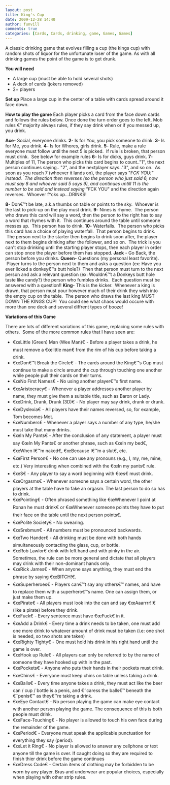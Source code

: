 ```yaml
---
layout: post
title: King's Cup
date: 2009-12-28 14:40
author: funvill
comments: true
categories: [Cards, Cards, drinking, game, Games, Games]
---
```

A classic drinking game that evolves filling a cup (the kings cup) with random shots of liquor for the unfortunate loser of the game.
As with all drinking games the point of the game is to get drunk.

<strong>You will need</strong>
<ul>
	<li>A large cup (must be able to hold several shots)</li>
	<li>A deck of cards (jokers removed)</li>
	<li>2+ players</li>
</ul>
<strong>Set up</strong>
Place a large cup in the center of a table with cards spread around it face down.

<strong>How to play the game</strong>
Each player picks a card from the face down cards and follows the rules below.
Once done the turn order goes to the left.
Mob rules €“ majority always rules, if they say drink when or if you messed up, you drink.

<strong>Ace</strong>- Social, everyone drinks.
<strong> 2</strong>- Is for You, you pick someone to drink.
<strong> 3</strong>- Is for Me, you drink.
<strong> 4</strong>- Is for Whores, girls drink.
<strong> 5</strong>- Rule, make a rule everyone must follow until the next 5 is picked.  If rule is broken, that person must drink.  See below for example rules
<strong> 6</strong>- Is for dicks, guys drink.
<strong> 7</strong>- Multiples of 11, The person who picks this card begins to count.."1", the next person continues saying.. "2", and the nextplayer says.."3", and so on.  As soon as you reach 7 (whoever it lands on), the player says "F*CK YOU!" instead.  The direction then reverses (so the person who just said 6, now must say 8 and whoever said 5 says 9), and continues untill 11 is the number to be said and instead saying "F*CK YOU" and the direction again reverses.  Whoever f*cks up...DRINKS!

<strong> 8</strong>- Don€™t be late, a.k.a thumbs on table or points to the sky.  Whoever is the last to pick-up on the play must drink.
<strong> 9</strong>- Nines is rhyme.  The person who draws this card will say a word, then the person to the right has to say a word that rhymes with it.  This continues around the table until someone messes up.  This person has to drink.
<strong> 10</strong>- Waterfalls.  The person who picks this card has a choice of playing waterfall.  That person begins to drink.  The person next to the starter then begins to drink soon after, the player next to them begins drinking after the follower, and so on.  The trick is you can't stop drinking until the starting player stops, then each player in order can stop once the player before them has stopped.
<strong> Jack</strong> - Go Back, the person before you drinks.
<strong> Queen</strong>- Questions (my personal least favorite).  Player turns to the person next to them and asks a question (ex: Have you ever licked a donkey€™s butt hole?)  Then that person must turn to the next person and ask a relevant question (ex: Wouldn€™t a Donkeys butt hole taste like candy?) the person who fumbles drinks.  Each question must be answered with a question!!
<strong> King</strong>- This is the kicker.  Whenever a king is drawn, that person must pour however much of their drink they wish into the empty cup on the table.  The person who draws the last king MUST DOWN THE KINGS CUP!  You could see what chaos would occure with more than one deck and several diffrent types of booze!

<strong>Variations of this Game</strong>

<strong><span style="font-weight: normal;">There are lots of different variations of this game, replacing some rules with others.  Some of the more common rules that I have seen are:</span></strong>
<ul>
	<li>€œLittle (Green) Man (Wee Man)€ - Before a player takes a drink, he must remove a €œlittle man€ from the rim of his cup before taking a drink.</li>
	<li>€œDon€™t Break the Circle€ - The cards around the King€™s Cup must continue to make a circle around the cup through touching one another while people pull their cards on their turns.</li>
	<li>€œNo First Names€ - No using another player€™s first name.</li>
	<li>€œAristocracy€ - Whenever a player addresses another player by name, they must give them a suitable title, such as Baron or Lady.</li>
	<li>€œDrink, Drank, Drunk (3D)€ - No player may say drink, drank or drunk.</li>
	<li>€œDyslexia€ - All players have their names reversed, so, for example, Tom becomes Mot.</li>
	<li>€œNumbers€ - Whenever a player says a number of any type, he/she must take that many drinks.</li>
	<li>€œIn My Pants€ - After the conclusion of any statement, a player must say €œIn My Pants€ or another phrase, such as €œIn my bed€, €œWhen I€™m naked€, €œBecause I€™m a slut€, etc.</li>
	<li>€œFirst Person€ - No one can use any pronouns (e.g., I, my, me, mine, etc.) Very interesting when combined with the €œIn my pants€ rule.</li>
	<li>€œS€ - Any player to say a word beginning with €œs€ must drink.</li>
	<li>€œOrgasms€ - Whenever someone says a certain word, the other players at the table have to fake an orgasm. The last person to do so has to drink.</li>
	<li>€œPointing€ - Often phrased something like €œWhenever I point at Ronan he must drink€ or €œWhenever someone points they have to put their face on the table until the next person points€.</li>
	<li>€œPolite Society€ - No swearing.</li>
	<li>€œSrebmun€ - All numbers must be pronounced backwards.</li>
	<li>€œTwo Hander€ - All drinking must be done with both hands simultaneously contacting the glass, cup, or bottle.</li>
	<li>€œRob Lawlor€ drink with left hand and with pinky in the air. Sometimes, the rule can be more general and dictate that all players may drink with their non-dominant hands only.</li>
	<li>€œRick James€ - When anyone says anything, they must end the phrase by saying €œBITCH!€.</li>
	<li>€œSuperheroes€ - Players can€™t say any others€™ names, and have to replace them with a superhero€™s name. One can assign them, or just make them up.</li>
	<li>€œPirate€ - All players must look into the can and say €œAaarrrr!!€ (like a pirate) before they drink.</li>
	<li>€œFuck€ - Every sentence must have €œFuck€ in it.</li>
	<li>€œAdd a Drink€ - Every time a drink needs to be taken, one must add one more drink to whatever amount of drink must be taken (i.e: one shot is needed, so two shots are taken)</li>
	<li>€œRighty Tighty€ - One must hold his drink in his right hand until the game is over.</li>
	<li>€œHook up Rule€ - All players can only be referred to by the name of someone they have hooked up with in the past.</li>
	<li>€œPockets€ - Anyone who puts their hands in their pockets must drink.</li>
	<li>€œChins€ - Everyone must keep chins on table unless taking a drink.</li>
	<li>€œBalls€ - Every time anyone takes a drink, they must act like the beer can / cup / bottle is a penis, and €˜caress the balls€™ beneath the €˜penis€™ as they€™re taking a drink.</li>
	<li>€œEye Contact€ - No person playing the game can make eye contact with another person playing the game. The consequence of this is both people must drink.</li>
	<li>€œFace-Touching€ - No player is allowed to touch his own face during the remainder of the game.</li>
	<li>€œPeriod€ - Everyone must speak the applicable punctuation for everything they say (period).</li>
	<li>€œLet it Ring€ - No player is allowed to answer any cellphone or text anyone till the game is over. If caught doing so they are required to finish thier drink before the game continues</li>
	<li>€œDress Code€ - Certain items of clothing may be forbidden to be worn by any player. Bras and underwear are popular choices, especially when playing with other strip rules.</li>
</ul>
